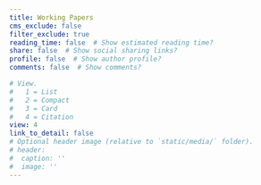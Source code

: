 ```yaml
---
title: Working Papers
cms_exclude: false
filter_exclude: true
reading_time: false  # Show estimated reading time?
share: false  # Show social sharing links?
profile: false  # Show author profile?
comments: false  # Show comments?

# View.
#   1 = List
#   2 = Compact
#   3 = Card
#   4 = Citation
view: 4
link_to_detail: false
# Optional header image (relative to `static/media/` folder).
# header:
#  caption: ''
#  image: ''
---
```

